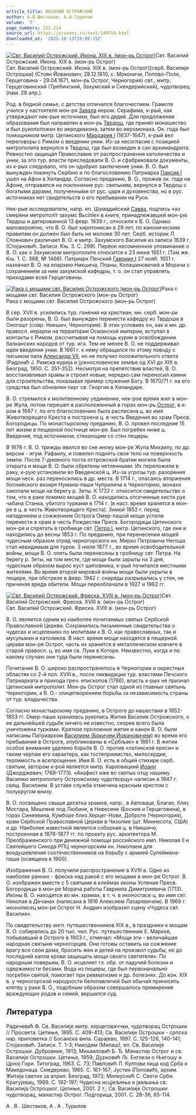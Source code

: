 ```yaml
---
article_title: ВАСИЛИЙ ОСТРОЖСКИЙ
author: А.В.Шестаков, А.А.Турилов
volume: '7'
page_numbers: 212-214
source_url: https://pravenc.ru/text/149759.html
downloaded_at: '2025-10-13T10:08:15Z'
---
```


[![Свт. Василий Острожский. Икона. XIX в. (мон-рь Острог)](https://pravenc.ru/data/432/458/1234/1i200.jpg "Кликните для увеличения картинки")](https://pravenc.ru/data/432/458/1234/1i400.jpg)Свт. Василий Острожский. Икона. XIX в. (мон-рь Острог)  
Свт. Василий Острожский. Икона. XIX в. (мон-рь Острог)[серб. Василиjе Острошки] (Стоян Йованович; 28.12.1610, с. Мрконичи, Попово-Поле, Герцеговина - 29.04.1671, мон-рь Острог, Черногория) свт., митр. Герцеговинский (Требинский, Захумский и Скендерийский), чудотворец (пам. 29 апр.).

Род. в бедной семье, с детства отличался благочестием. Грамоте учился у настоятеля мон-ря [Завала](https://pravenc.ru/text/Завала.html) иером. Серафима, к-рый, как утверждают нек-рые источники, был его дядей. Для продолжения образования был направлен в мон-рь [Тврдош](https://pravenc.ru/text/Тврдош.html), где принял монашество и был рукоположен во иеродиакона, затем во иеромонаха. Ок. года был помощником митр. Цетинского [Мардария I](<https://pravenc.ru/text/Мардария I.html>) (1637-1647), к-рый вел переговоры с Римом о введении унии. Из-за несогласия с позицией митрополита вернулся в Тврдош, где был возведен в сан архимандрита. Ревностно защищал Православие от распространения католичества и унии, за это тур. власти преследовали В. О. и сфабриковали документы, из к-рых следовало, что он одобрил заключение унии. В. О. был вынужден покинуть Сербию и по благословению Патриарха [Паисия I](<https://pravenc.ru/text/Паисий I.html>) ушел на Афон в Хиландар. Согласно преданию, В. О., прожив ок. года на Афоне, отправился на поклонение рус. святыням, вернулся в Тврдош с богатыми дарами, полученными от рус. царя и духовенства, но в рус. источниках нет свидетельств о его пребывании на Руси.

Нек-рые исследователи, напр. еп. Шумадийский [Савва](https://pravenc.ru/text/Савва.html), подпись «аз смерени митрополïт захумс Вьсïлïе» в книге, принадлежавшей мон-рю Тврдош и датированной 13 февр. 1639 г., относили к В. О. Однако маловероятно, что В. О. был хиротонисан в 29 лет, по каноническим правилам он должен был быть не моложе 30 лет. Серб. историк Л. Стоянович различает В. О. и митр. Захумского Василия из записи 1639 г. (Стоjановић. Записи. Књ. 3. С. 299). Первое несомненное упоминание о В. О. как о Захумском митрополите относится к 23 июня 1651 г. (Там же. Књ. 1. С. 368, № 1466). Патриарх Печский [Гавриил I](<https://pravenc.ru/text/Гавриил I.html>) 27 нояб. 1651 г. назначил В. О. на епархию Никшича, Планы, Колашиновичей и Морачи с сохранением за ним захумской кафедры, т. о. он стал управлять приходами всей Герцеговины.

[![Рака с мощами свт. Василия Острожского (мон-рь Острог)](https://pravenc.ru/data/136/458/1234/1i200.jpg "Кликните для увеличения картинки")](https://pravenc.ru/data/136/458/1234/1i400.jpg)Рака с мощами свт. Василия Острожского (мон-рь Острог)  
Рака с мощами свт. Василия Острожского (мон-рь Острог)

В сер. XVII в. усилились тур. гонения на христиан, мн. серб. мон-ри были разорены, В. О. был вынужден перенести кафедру из Тврдоша в Оногошт (совр. Никшич, Черногория). В этих условиях он, как и мн. др. правосл. иерархи на территории Османской империи, вступал в контакты с Римом, рассчитывая на помощь курии в освобождении балканских народов от тур. ига. Тем не менее В. О. не поддерживал идеи введения унии. В 1661 г. к нему обращался по этому поводу с письмом папа [Александр VII](<https://pravenc.ru/text/Александр VII.html>), но не получил положительного ответа (Радонић J. Римска куриjа и jужнословенске земље од XVI до XIX в. Београд, 1950. С. 351-352). Несмотря на препятствия властей, В. О. восстанавливал храмы и строил новые, нередко сам переносил камни для строительства, показывая пример служения Богу. В 1670/71 г. на его средства был обновлен пирг св. Георгия в Хиландаре.

В. О. стремился к молитвенному уединению, нек-рое время жил в мон-ре Жупа, потом перешел в расположенный в горах мон-рь [Острог](https://pravenc.ru/text/Острог.html), в к-ром в 1667 г. по его благословению была расписана ц. во имя Животворящего Креста и построена ц. в честь Введения во храм Пресв. Богородицы. По монастырскому преданию, В. О. провел последние 15 лет жизни в пещерной постнице мон-ря. Был погребен ниже ц. Введения, под источником, стекающим со стен пещеры.

В 1678 г. В. О. трижды явился во сне иноку мон-ря Жупа Михаилу, по др. версии - игум. Рафаилу, и повелел поднять свое тело на поверхность земли. После 7-дневного поста острожской братии могила была открыта и мощи В. О. были обретены нетленными. Их переложили в раку, к-рую установили во Введенской ц. Из-за угрозы тур. разорения мощи неск. раз переносились в др. места. В 1714 г., опасаясь вторжения боснийского визиря Нумана-паши Чуприлича в Черногорию, монахи закопали мощи на берегу р. Зеты. К 1732 г. относится свидетельство о том, что в раке помимо мощей В. О. находились отсеченные кисти рук чабана Станка, убитого турками в 1714 г. (в наст. время хранятся в мон-ре в ц. в честь Животворящего Креста). Зимой 1852 г. перед нападением и сожжением Острога Омер-пашой мощи успели перенести в храм в честь Рождества Пресв. Богородицы Цетинского мон-ря и спрятать в гробнице свт. [Петра I](<https://pravenc.ru/text/Петр I.html>), митр. Цетинского, где они и находились до весны 1853 г. По преданию, при перенесении мощей чудесным образом отряд черногорского кн. Мирко Петровича Негоша стал невидимым для турок. 3 июля 1877 г., во время освободительной войны, мощи В. О. опять были перенесены в гробницу свт. Петра. На берегу р. Зеты, на том месте, где мощи были зарыты на 3 дня, чудесным образом вырос куст шиповника, к-рый почитался местными жителями. Во время второй мировой войны мощи были укрыты в пещере, при обстреле в февр. 1942 г. снаряды разрывались у стен, не причиняя вреда обители. Мощи переоблачали в 1927 и 1962 гг.

[![Свт. Василий Острожский. Фреска. XVIII в. (мон-рь Острог)](https://pravenc.ru/data/445/458/1234/1i200.jpg "Кликните для увеличения картинки")](https://pravenc.ru/data/445/458/1234/1i400.jpg)Свт. Василий Острожский. Фреска. XVIII в. (мон-рь Острог)  
Свт. Василий Острожский. Фреска. XVIII в. (мон-рь Острог)

В. О. является одним из наиболее почитаемых святых Сербской Православной Церкви. Сохранились письменные свидетельства о чудесах и исцелениях по молитвам к В. О. как православных, так и мусульман и католиков. В наст. время мощи находятся в пещерной церкви мон-ря Острог, часть их хранится в металлическом ковчеге в старой правосл. ц. во имя св. Луки в Которе. Неизвестно, когда и по какому случаю они туда были перенесены.

Почитание В. О. широко распространялось в Черногории и окрестных областях со 2-й пол. XVIII в., после ликвидации тур. властями Печского Патриархата и прихода греч. епископов (1766), власть к-рых не признал Цетинский митрополит. Мон-рь Острог стал одной из главных святынь Черногории, а В. О.- олицетворением борьбы за независимость страны от тур. владычества.

Согласно монастырскому преданию, в Остроге до нашествия в 1852-1853 гг. Омер-паши хранилась рукопись Жития Василия Острожского, о ее дальнейшей судьбе ничего не известно, скорее всего была уничтожена турками. Краткое проложное житие и канон В. О. были написаны Патриархом [Василием (Бркичем Йовановичем)](<https://pravenc.ru/text/Василием (Бркичем Йовановичем).html>) во время его пребывания в Остроге, опубликованы в «Србљак» в 1861 г. В житии особое внимание уделено борьбе В. О. против «латинской ереси» и таким чертам его характера, как гостеприимство, милосердие, терпимость и всепрощение. Имя В. О. есть в общей стихире серб. святым, автором к-рой является митр. Карловацкий [Иоанн](https://pravenc.ru/text/Иоанн.html) (Джорджевич; 1769-1773). «Акафист иже во святых отцу нашему Василию митрополиту Острожскому чудотворцу» написан в 1947 г. свящ. Василием. В уставе служба отмечена красным крестом с полукругом внизу.

В. О. посвящено свыше десятка храмов, напр., в Автоваце, Благае, близ Мостара, Мишлене под Любине, в Невесине (Босния и Герцеговина), в горах Синяевина, Кумборе близ Херцег-Нови, Доброте (Черногория), храм Сербской Православной Церкви в Чизолме (шт. Миннесота, США) и др. Наиболее известной является соборная ц. в Никшиче, построенная в 1876-1877 гг. по проекту рус. архитектора М. Преображенского при денежной помощи российского имп. Николая II и Святейшего Синода РПЦ черногорским кн. Николаем для воодушевления соотечественников на борьбу с армией Сулеймана-паши (освящена в 1900).

Изображения В. О. получили распространение в XVIII в. Одно из наиболее ранних - фреска над ракой с его мощами в мон-ре Острог. В. О. изображен вместе с 5 святыми в клеймах иконы Успения Пресв. Богородицы в мон-ре Морача работы Гавриила Димитриевича (1713). Иконы В. О. находятся во мн. храмах, в т. ч. в иконостасе ц. во имя свт. Николая в Дечанах (написана в 1816 Алексием Лазаревичем). В 1969 г. иконописец мон-ря Острог Н. Андрич изобразил сцену «Чудеса свт. Василия».

По свидетельству англ. путешественников XIX в., в праздники к мощам В. О. собирались до 20 тыс. чел. Рус. путешественник Е. Марков, побывавший в Остроге в 1903 г., отмечал: «Мощи эти - величайшая народная святыня черногорцев. Они готовы оставить на сожжение врагу все свои дома, бросить жен и детей на произвол судьбы, но до последней капли крови защищать мощи своего святителя». По народным поверьям, В. О. исцеляет гл. обр. от падучей болезни и одержимости бесами. Вода из пещеры, где был первоначально погребен святой, помогает при ревматизме и др. болезнях. До кон. XIX в. у черногорской народности белопавличей был обычай приносить клятву у раки В. О., подобным образом совершалось примирение враждующих родов и семей, вершился суд.

## Литература

Радичевић Ф. Св. Василиjе митр. херцеговаччки, чудотворац Острошки // Просвета. Цетиње, 1895. С. 409-413; Св. Василиjе Острошки - српска нар. приповетка // Босанска вила. Сараjево, 1897. С. 125-126, 140-141; Стоjановић. Записи. Т. 1-3; Никодим (Милаш), еп. Св. Василиjе Острошки. Дубровник, 1913; Михаиловић Б. Ђ. Манастир Острог и св. Василиjе Острошки. Цетиње, 1959; Дурковић Љ. Енглези о Његошу и Црноj Гори. Титоград, 1963. С. 73; Павловић Л. Култови лица код Срба и Македонаца. Смедерево, 1965. С. 161-167; Jустин (Поповић), архим. Житиjа светих за април. Београд, 1973; Милеуснић С. Свети Срби. Крагуjевац, 1989. С. 192-197; Чудесна исцjељења и jављања св. Василиjа Острошког. Цетиње, 2001. 2 т.; Св. Василиjе Острошки чудотворац, манастир Острог. Подгорица, 2001. С. 28-36, 65-114.

А .  В .  Шестаков,   А .  А .  Турилов
